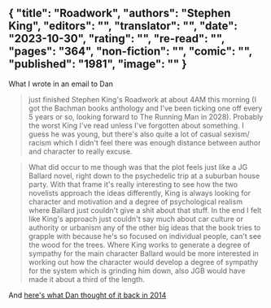 {
 "title": "Roadwork",
 "authors": "Stephen King",
 "editors": "",
 "translator": "",
 "date": "2023-10-30",
 "rating": "",
 "re-read": "",
 "pages": "364",
 "non-fiction": "",
 "comic": "",
 "published": "1981",
 "image": ""
}
---

What I wrote in an email to Dan

>just finished Stephen King's Roadwork at about 4AM this morning (I got the Bachman books anthology and I've been ticking one off every 5 years or so, looking forward to The Running Man in 2028). Probably the worst King I've read unless I've forgotten about something. I guess he was young, but there's also quite a lot of casual sexism/ racism which I didn't feel there was enough distance between author and character to really excuse. 

>What did occur to me though was that the plot feels just like a JG Ballard novel, right down to the psychedelic trip at a suburban house party. With that frame it's really interesting to see how the two novelists approach the ideas differently, King is always looking for character and motivation and a degree of psychological realism where Ballard just couldn't give a shit about that stuff. In the end I felt like King's approach just couldn't say much about car culture or authority or urbanism any of the other big ideas that the book tries to grapple with because he's so focused on individual people, can't see the wood for the trees. Where King works to generate a degree of sympathy for the main character Ballard would be more interested in working out how the character would develop a degree of sympathy for the system which is grinding him down, also JGB would have made it about a third of the length.

And [here's what Dan thought of it back in 2014](https://stephenking-reviewed.blogspot.com/2014/03/roadwork-1981.html)